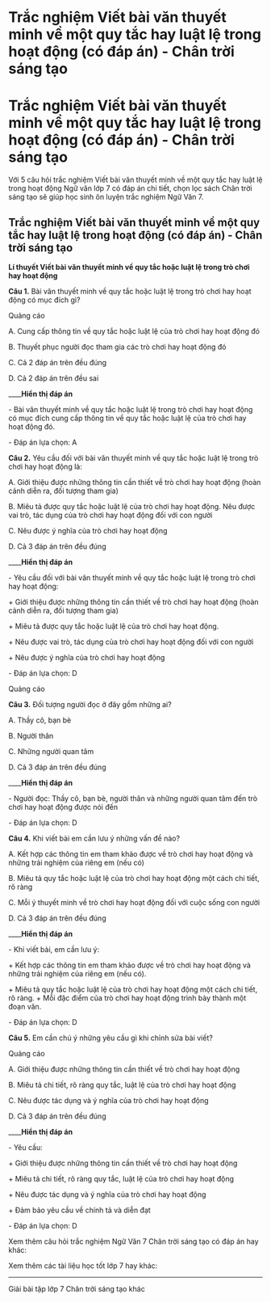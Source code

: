 # Trắc nghiệm Viết bài văn thuyết minh về một quy tắc hay luật lệ trong hoạt động (có đáp án) - Chân trời sáng tạo

# Trắc nghiệm Viết bài văn thuyết minh về một quy tắc hay luật lệ trong hoạt động (có đáp án) - Chân trời sáng tạo

Với 5 câu hỏi trắc nghiệm Viết bài văn thuyết minh về một quy tắc hay luật lệ trong hoạt động Ngữ văn lớp 7 có đáp án chi tiết, chọn lọc sách Chân trời sáng tạo sẽ giúp học sinh ôn luyện trắc nghiệm Ngữ Văn 7.

## Trắc nghiệm Viết bài văn thuyết minh về một quy tắc hay luật lệ trong hoạt động (có đáp án) - Chân trời sáng tạo

**Lí thuyết Viết bài văn thuyết minh về quy tắc hoặc luật lệ trong trò chơi hay hoạt động**

**Câu 1.** Bài văn thuyết minh về quy tắc hoặc luật lệ trong trò chơi hay hoạt động có mục đích gì?

Quảng cáo

A. Cung cấp thông tin về quy tắc hoặc luật lệ của trò chơi hay hoạt động đó

B. Thuyết phục người đọc tham gia các trò chơi hay hoạt động đó

C. Cả 2 đáp án trên đều đúng

D. Cả 2 đáp án trên đều sai

____**Hiển thị đáp án**

\- Bài văn thuyết minh về quy tắc hoặc luật lệ trong trò chơi hay hoạt động có mục đích cung cấp thông tin về quy tắc hoặc luật lệ của trò chơi hay hoạt động đó.

\- Đáp án lựa chọn: A

**Câu 2.** Yêu cầu đối với bài văn thuyết minh về quy tắc hoặc luật lệ trong trò chơi hay hoạt động là:

A. Giới thiệu được những thông tin cần thiết về trò chơi hay hoạt động (hoàn cảnh diễn ra, đối tượng tham gia)

B. Miêu tả được quy tắc hoặc luật lệ của trò chơi hay hoạt động. Nêu được vai trò, tác dụng của trò chơi hay hoạt động đối với con người

C. Nêu được ý nghĩa của trò chơi hay hoạt động

D. Cả 3 đáp án trên đều đúng

____**Hiển thị đáp án**

\- Yêu cầu đối với bài văn thuyết minh về quy tắc hoặc luật lệ trong trò chơi hay hoạt động:

\+ Giới thiệu được những thông tin cần thiết về trò chơi hay hoạt động (hoàn cảnh diễn ra, đối tượng tham gia)

\+ Miêu tả được quy tắc hoặc luật lệ của trò chơi hay hoạt động. 

\+ Nêu được vai trò, tác dụng của trò chơi hay hoạt động đối với con người

\+ Nêu được ý nghĩa của trò chơi hay hoạt động

\- Đáp án lựa chọn: D

Quảng cáo

**Câu 3.** Đối tượng người đọc ở đây gồm những ai?

A. Thầy cô, bạn bè

B. Người thân

C. Những người quan tâm 

D. Cả 3 đáp án trên đều đúng

____**Hiển thị đáp án**

\- Người đọc: Thầy cô, bạn bè, người thân và những người quan tâm đến trò chơi hay hoạt động được nói đến

\- Đáp án lựa chọn: D

**Câu 4.** Khi viết bài em cần lưu ý những vấn đề nào?

A. Kết hợp các thông tin em tham khảo được về trò chơi hay hoạt động và những trải nghiệm của riêng em (nếu có)

B. Miêu tả quy tắc hoặc luật lệ của trò chơi hay hoạt động một cách chi tiết, rõ ràng

C. Mỗi ý thuyết minh về trò chơi hay hoạt động đối với cuộc sống con người

D. Cả 3 đáp án trên đều đúng

____**Hiển thị đáp án**

\- Khi viết bài, em cần lưu ý:

\+ Kết hợp các thông tin em tham khảo được về trò chơi hay hoạt động và những trải nghiệm của riêng em (nếu có).

\+ Miêu tả quy tắc hoặc luật lệ của trò chơi hay hoạt động một cách chi tiết, rõ ràng. + Mỗi đặc điểm của trò chơi hay hoạt động trình bày thành một đoạn văn.

\- Đáp án lựa chọn: D

**Câu 5.** Em cần chú ý những yêu cầu gì khi chỉnh sửa bài viết?

Quảng cáo

A. Giới thiệu được những thông tin cần thiết về trò chơi hay hoạt động

B. Miêu tả chi tiết, rõ ràng quy tắc, luật lệ của trò chơi hay hoạt động

C. Nêu được tác dụng và ý nghĩa của trò chơi hay hoạt động

D. Cả 3 đáp án trên đều đúng

____**Hiển thị đáp án**

\- Yêu cầu:

\+ Giới thiệu được những thông tin cần thiết về trò chơi hay hoạt động

\+ Miêu tả chi tiết, rõ ràng quy tắc, luật lệ của trò chơi hay hoạt động

\+ Nêu được tác dụng và ý nghĩa của trò chơi hay hoạt động

\+ Đảm bảo yêu cầu về chính tả và diễn đạt

\- Đáp án lựa chọn: D

Xem thêm câu hỏi trắc nghiệm Ngữ Văn 7 Chân trời sáng tạo có đáp án hay khác:

Xem thêm các tài liệu học tốt lớp 7 hay khác:

* * *

Giải bài tập lớp 7 Chân trời sáng tạo khác
